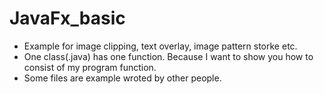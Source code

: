 # JavaFx_basic
* Example for image clipping, text overlay, image pattern storke etc.
* One class(.java) has one function. Because I want to show you how to consist of my program function.
* Some files are example wroted by other people.
